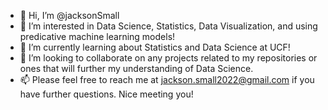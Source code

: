 - 👋 Hi, I’m @jacksonSmall
- 👀 I’m interested in Data Science, Statistics, Data Visualization, and using predicative machine learning models! 
- 🌱 I’m currently learning about Statistics and Data Science at UCF!
- 💞️ I’m looking to collaborate on any projects related to my repositories or ones that will further my understanding of Data Science.
- 📫 Please feel free to reach me at jackson.small2022@gmail.com if you have further questions. Nice meeting you!

<!---
jacksonSmall/jacksonSmall is a ✨ special ✨ repository because its `README.md` (this file) appears on your GitHub profile.
You can click the Preview link to take a look at your changes.
--->
